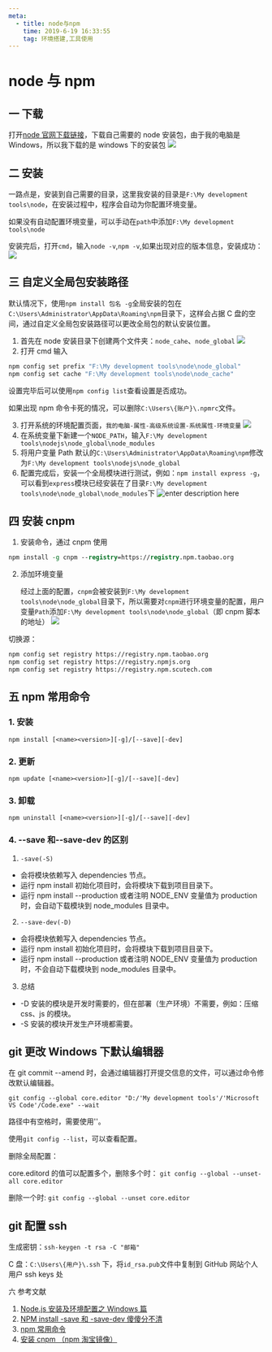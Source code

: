 ```yaml
---
meta:
  - title: node与npm
    time: 2019-6-19 16:33:55
    tag: 环境搭建,工具使用
---
```


# node 与 npm

## 一 下载

打开[node 官网下载链接](https://nodejs.org/en/download/)，下载自己需要的 node 安装包，由于我的电脑是 Windows，所以我下载的是 windows 下的安装包
![](https://fireli-1256465711.cos.ap-chengdu.myqcloud.com/img/1560931065098.png)

<!-- more -->

## 二 安装

一路点是，安装到自己需要的目录，这里我安装的目录是`F:\My development tools\node`，在安装过程中，程序会自动为你配置环境变量。

如果没有自动配置环境变量，可以手动在`path`中添加`F:\My development tools\node`

安装完后，打开`cmd`，输入`node -v`,`npm -v`,如果出现对应的版本信息，安装成功：
![](https://fireli-1256465711.cos.ap-chengdu.myqcloud.com/img/1560933415483.png)

## 三 自定义全局包安装路径

默认情况下，使用`npm install 包名 -g`全局安装的包在`C:\Users\Administrator\AppData\Roaming\npm`目录下，这样会占据 C 盘的空间，通过自定义全局包安装路径可以更改全局包的默认安装位置。

1. 首先在 node 安装目录下创建两个文件夹：`node_cahe`、`node_global`
   ![](https://fireli-1256465711.cos.ap-chengdu.myqcloud.com/img/1560933933165.png)
2. 打开 cmd 输入

```bash
npm config set prefix "F:\My development tools\node\node_global"
npm config set cache "F:\My development tools\node\node_cache"
```

设置完毕后可以使用`npm config list`查看设置是否成功。

如果出现 npm 命令卡死的情况，可以删除`C:\Users\{账户}\.npmrc`文件。

3. 打开系统的环境配置页面，`我的电脑-属性-高级系统设置-系统属性-环境变量`
   ![](https://fireli-1256465711.cos.ap-chengdu.myqcloud.com/img/1560931065120.png)
4. 在系统变量下新建一个`NODE_PATH`，输入`F:\My development tools\nodejs\node_global\node_modules`
5. 将用户变量 Path 默认的`C:\Users\Administrator\AppData\Roaming\npm`修改为`F:\My development tools\nodejs\node_global`
6. 配置完成后，安装一个全局模块进行测试，例如：`npm install express -g`，可以看到`express`模块已经安装在了目录`F:\My development tools\node\node_global\node_modules`下
   ![enter description here](https://fireli-1256465711.cos.ap-chengdu.myqcloud.com/img/1560933710046.png)

## 四 安装 cnpm

1. 安装命令，通过 cnpm 使用

```tcl
npm install -g cnpm --registry=https://registry.npm.taobao.org
```

2. 添加环境变量

   经过上面的配置，`cnpm`会被安装到`F:\My development tools\node\node_global`目录下，所以需要对`cnpm`进行环境变量的配置，用户变量`Path`添加`F:\My development tools\node\node_global`（即 cnpm 脚本的地址）
   ![](https://fireli-1256465711.cos.ap-chengdu.myqcloud.com/img/1560933710146.png)

切换源：

```bash
npm config set registry https://registry.npm.taobao.org
npm config set registry https://registry.npmjs.org
npm config set registry https://registry.npm.scutech.com
```

## 五 npm 常用命令

### 1. 安装

```
npm install [<name><version>][-g]/[--save][-dev]
```

### 2. 更新

```
npm update [<name><version>][-g]/[--save][-dev]
```

### 3. 卸载

```
npm uninstall [<name><version>][-g]/[--save][-dev]
```

### 4. --save 和--save-dev 的区别

1. `-save(-S)`

- 会将模块依赖写入 dependencies 节点。
- 运行 npm install 初始化项目时，会将模块下载到项目目录下。
- 运行 npm install --production 或者注明 NODE_ENV 变量值为 production 时，会自动下载模块到 node_modules 目录中。

2. `--save-dev(-D)`

- 会将模块依赖写入 dependencies 节点。
- 运行 npm install 初始化项目时，会将模块下载到项目目录下。
- 运行 npm install --production 或者注明 NODE_ENV 变量值为 production 时，不会自动下载模块到 node_modules 目录中。

3. 总结

- -D 安装的模块是开发时需要的，但在部署（生产环境）不需要，例如：压缩 css、js 的模块。
- -S 安装的模块开发生产环境都需要。

## git 更改 Windows 下默认编辑器

在 git commit --amend 时，会通过编辑器打开提交信息的文件，可以通过命令修改默认编辑器。

`git config --global core.editor "D:/'My development tools'/'Microsoft VS Code'/Code.exe" --wait`

路径中有空格时，需要使用''。

使用`git config --list`，可以查看配置。

删除全局配置：

core.editord 的值可以配置多个，删除多个时：
`git config --global --unset-all core.editor`

删除一个时:
`git config --global --unset core.editor`

## git 配置 ssh

生成密钥：`ssh-keygen -t rsa -C "邮箱"`

C 盘：`C:\Users\{用户}\.ssh` 下，将`id_rsa.pub`文件中复制到 GitHub 网站个人用户 ssh keys 处

六 参考文献

1. [Node.js 安装及环境配置之 Windows 篇](https://www.cnblogs.com/zhouyu2017/p/6485265.html)
2. [NPM install -save 和 -save-dev 傻傻分不清](https://www.cnblogs.com/limitcode/p/7906447.html)
3. [npm 常用命令](https://www.jianshu.com/p/7ea13d57638b)
4. [安装 cnpm （npm 淘宝镜像）](https://www.jianshu.com/p/96d7558e643b)
